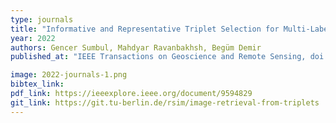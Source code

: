 ```yaml
---
type: journals
title: "Informative and Representative Triplet Selection for Multi-Label Remote Sensing Image Retrieval"
year: 2022
authors: Gencer Sumbul, Mahdyar Ravanbakhsh, Begüm Demir
published_at: "IEEE Transactions on Geoscience and Remote Sensing, doi: 10.1109/TGRS.2021.3124326, 2022"

image: 2022-journals-1.png
bibtex_link:
pdf_link: https://ieeexplore.ieee.org/document/9594829
git_link: https://git.tu-berlin.de/rsim/image-retrieval-from-triplets
---
```

